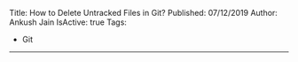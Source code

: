Title: How to Delete Untracked Files in Git?
Published: 07/12/2019
Author: Ankush Jain
IsActive: true
Tags:
  - Git
---

